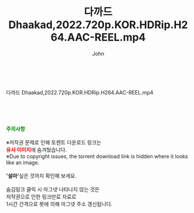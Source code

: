 ﻿---
layout: post
title:  "다까드 Dhaakad,2022.720p.KOR.HDRip.H264.AAC-REEL.mp4"
author: John
categories: [ 영화 ]
tags: [  ]
image:  
description: "다까드 Dhaakad,2022.720p.KOR.HDRip.H264.AAC-REEL.mp4 torrent 정보 공유"
toc: true
toc_sticky: true
---

<br>
<div class="view-img">
<a class="view_image" href="https://torrentmobile59.com/bbs/view_image.php?fn=%2Fdata%2Ffile%2Fmovie%2F1999782722_iR7McXdJ_3d47af4ffe564231373fd119c624ae84540a07a2.jpg" target="_blank"><img alt="" class="img-tag" content="https://torrentmobile59.com/data/file/movie/1999782722_iR7McXdJ_3d47af4ffe564231373fd119c624ae84540a07a2.jpg" itemprop="image" src="https://torrentmobile59.com/data/file/movie/1999782722_iR7McXdJ_3d47af4ffe564231373fd119c624ae84540a07a2.jpg"/></a><a class="view_image" href="https://torrentmobile59.com/bbs/view_image.php?fn=%2Fdata%2Ffile%2Fmovie%2F1999782722_ORfzcTud_e06446012566deeecd4b150e5f2a7f58b741551d.jpg" target="_blank"><img alt="" class="img-tag" content="https://torrentmobile59.com/data/file/movie/1999782722_ORfzcTud_e06446012566deeecd4b150e5f2a7f58b741551d.jpg" itemprop="image" src="https://torrentmobile59.com/data/file/movie/1999782722_ORfzcTud_e06446012566deeecd4b150e5f2a7f58b741551d.jpg"/></a></div><div class="view-content" itemprop="description">
<p>다까드 Dhaakad,2022.720p.KOR.HDRip.H264.AAC-REEL.mp4<br/></p> </div>
    
<br><br><br>
<p data-ke-size="size16"><b><span style="color: green;">주의사항</span></b><br /><br />※저작권 문제로 인해 토렌트 다운로드 링크는<br /><b><span style="color: red;">유사 이미지</span></b>에 숨겨뒀습니다.<br />※Due to copyright issues, the torrent download link is hidden where it looks like an image.<br /><br /><b>'설마'</b>싶은 것까지 확인해 보세요.<br /><br />숨김링크 클릭 시 마그넷 나타나지 않는 것은<br />저작권으로 인한 링크만료 자료로<br />1시간 간격으로 봇에 의해 마그넷 주소 갱신됩니다.</p>
